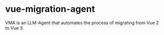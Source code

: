 # vue-migration-agent
VMA is an LLM-Agent that automates the process of migrating from Vue 2 to Vue 3.
